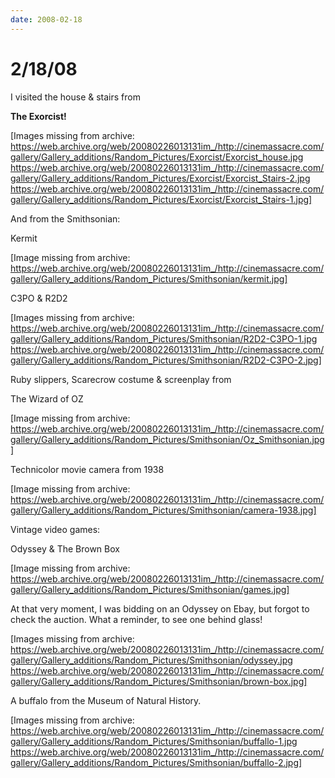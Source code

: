 ```yaml
---
date: 2008-02-18
---
```

# 2/18/08

I visited the house & stairs from

**The Exorcist!**

[Images missing from archive:
https://web.archive.org/web/20080226013131im_/http://cinemassacre.com/gallery/Gallery_additions/Random_Pictures/Exorcist/Exorcist_house.jpg
https://web.archive.org/web/20080226013131im_/http://cinemassacre.com/gallery/Gallery_additions/Random_Pictures/Exorcist/Exorcist_Stairs-2.jpg
https://web.archive.org/web/20080226013131im_/http://cinemassacre.com/gallery/Gallery_additions/Random_Pictures/Exorcist/Exorcist_Stairs-1.jpg]

And from the Smithsonian:

Kermit

[Image missing from archive: https://web.archive.org/web/20080226013131im_/http://cinemassacre.com/gallery/Gallery_additions/Random_Pictures/Smithsonian/kermit.jpg]

C3PO & R2D2

[Images missing from archive:
https://web.archive.org/web/20080226013131im_/http://cinemassacre.com/gallery/Gallery_additions/Random_Pictures/Smithsonian/R2D2-C3PO-1.jpg
https://web.archive.org/web/20080226013131im_/http://cinemassacre.com/gallery/Gallery_additions/Random_Pictures/Smithsonian/R2D2-C3PO-2.jpg]

Ruby slippers, Scarecrow costume & screenplay from

The Wizard of OZ

[Image missing from archive: https://web.archive.org/web/20080226013131im_/http://cinemassacre.com/gallery/Gallery_additions/Random_Pictures/Smithsonian/Oz_Smithsonian.jpg]

Technicolor movie camera from 1938

[Image missing from archive: https://web.archive.org/web/20080226013131im_/http://cinemassacre.com/gallery/Gallery_additions/Random_Pictures/Smithsonian/camera-1938.jpg]

Vintage video games:

Odyssey & The Brown Box

[Image missing from archive: https://web.archive.org/web/20080226013131im_/http://cinemassacre.com/gallery/Gallery_additions/Random_Pictures/Smithsonian/games.jpg]

At that very moment, I was bidding on an Odyssey on Ebay, but forgot to check the auction. What a reminder, to see one behind glass!

[Images missing from archive: 
https://web.archive.org/web/20080226013131im_/http://cinemassacre.com/gallery/Gallery_additions/Random_Pictures/Smithsonian/odyssey.jpg
https://web.archive.org/web/20080226013131im_/http://cinemassacre.com/gallery/Gallery_additions/Random_Pictures/Smithsonian/brown-box.jpg]

A buffalo from the Museum of Natural History.

[Images missing from archive:
https://web.archive.org/web/20080226013131im_/http://cinemassacre.com/gallery/Gallery_additions/Random_Pictures/Smithsonian/buffallo-1.jpg
https://web.archive.org/web/20080226013131im_/http://cinemassacre.com/gallery/Gallery_additions/Random_Pictures/Smithsonian/buffallo-2.jpg]